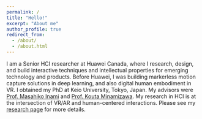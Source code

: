 ```yaml
---
permalink: /
title: "Hello!"
excerpt: "About me"
author_profile: true
redirect_from: 
  - /about/
  - /about.html
---
```


I am a Senior HCI researcher at Huawei Canada, where I research, design, and build interactive techniques and intellectual properties for emerging technology and products.
Before Huawei, I was building markerless motion capture solutions in deep learning, and also digital human embodiment in VR.
I obtained my PhD at Keio University, Tokyo, Japan.
My advisors were [Prof. Masahiko Inami](https://www.rcast.u-tokyo.ac.jp/en/research/people/staff-inami_masahiko.html) and [Prof. Kouta Minamizawa](https://www.kmd.keio.ac.jp/faculty/kouta-minamizawa).
My research in HCI is at the intersection of VR/AR and human-centered interactions.
Please see my [research page](https://kevinfan.com/research/) for more details.